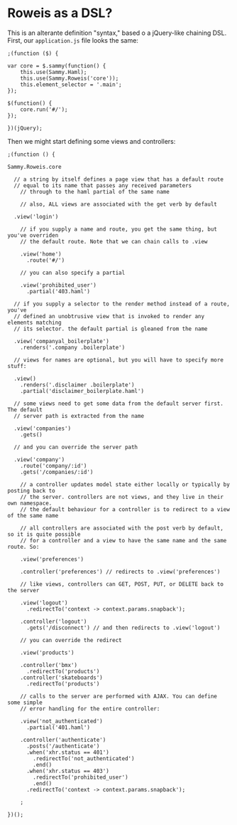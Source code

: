 Roweis as a DSL?
===

This is an alterante definition "syntax," based o a jQuery-like chaining DSL. First, our `application.js` file looks the same:

    ;(function ($) {

    var core = $.sammy(function() {
    	this.use(Sammy.Haml);
    	this.use(Sammy.Roweis('core'));
    	this.element_selector = '.main';
    });

    $(function() {			
    	core.run('#/');
    });
	
    })(jQuery);

Then we might start defining some views and controllers:

    ;(function () {
	
    Sammy.Roweis.core
    
      // a string by itself defines a page view that has a default route
      // equal to its name that passes any received parameters
    	// through to the haml partial of the same name
    	
    	// also, ALL views are associated with the get verb by default
    	
      .view('login')

    	// if you supply a name and route, you get the same thing, but you've overriden
    	// the default route. Note that we can chain calls to .view
    	
    	.view('home')
    	  .route('#/')

    	// you can also specify a partial
    	
    	.view('prohibited_user')
    	  .partial('403.haml')
    	  
      // if you supply a selector to the render method instead of a route, you've
      // defined an unobtrusive view that is invoked to render any elements matching
      // its selector. the default partial is gleaned from the name
      
      .view('companyal_boilerplate')
        .renders('.company .boilerplate')
        
      // views for names are optional, but you will have to specify more stuff:
      
      .view()
        .renders('.disclaimer .boilerplate')
        .partial('disclaimer_boilerplate.haml')
        
      // some views need to get some data from the default server first. The default
      // server path is extracted from the name
      
      .view('companies')
        .gets()
        
      // and you can override the server path
      
      .view('company')
        .route('company/:id')
        .gets('/companies/:id')
    	  
    	// a controller updates model state either locally or typically by posting back to
    	// the server. controllers are not views, and they live in their own namespace.
    	// the default behaviour for a controller is to redirect to a view of the same name
    	
    	// all controllers are associated with the post verb by default, so it is quite possible
    	// for a controller and a view to have the same name and the same route. So:
    	
    	.view('preferences')
    	
    	.controller('preferences') // redirects to .view('preferences')
    	
    	// like views, controllers can GET, POST, PUT, or DELETE back to the server
    	
    	.view('logout')
    	  .redirectTo('context -> context.params.snapback');
    	
    	.controller('logout')
    	  .gets('/disconnect') // and then redirects to .view('logout')
    	  
    	// you can override the redirect
    	
    	.view('products')
    	
    	.controller('bmx')
    	  .redirectTo('products')
    	.controller('skateboards')
    	  .redirectTo('products')
    	  
    	// calls to the server are performed with AJAX. You can define some simple
    	// error handling for the entire controller:
    	
    	.view('not_authenticated')
    	  .partial('401.haml')
    	
    	.controller('authenticate')
    	  .posts('/authenticate')
    	  .when('xhr.status == 401')
    	    .redirectTo('not_authenticated')
    	    .end()
    	  .when('xhr.status == 403')
    	    .redirectTo('prohibited_user')
    	    .end()
    	  .redirectTo('context -> context.params.snapback');
	
    	;
	
    })();